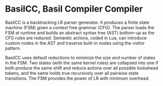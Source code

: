 # BasilCC, Basil Compiler Compiler

BasilCC is a backtracking LR parser generator. It produces a finite
state machine (FSM) given a context free grammar (CFG). The parser
loads the FSM at runtime and builds an abstract syntax tree (AST)
bottom-up as the CFG rules are reduced. Semantic actions, coded in
Lua, can introduce custom nodes in the AST and traverse built-in nodes
using the visitor pattern.

BasilCC uses default reductions to minimize the size _and_ number of
states in the FSM. Two states (with the same kernel rules) are
collapsed into one if both produce the same shift and reduce actions
over all possible lookahead tokens, and the same holds true recursively
over all pairwise state transitions. The FSM provides the power of LR
with minimum overhead.
